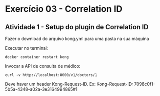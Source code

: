 # Exercício 03 - Correlation ID

## Atividade 1 - Setup do plugin de Correlation ID

Fazer o download do arquivo kong.yml para uma pasta na sua máquina

Executar no terminal:
```
docker container restart kong
```

Invocar a API de consulta de médico:
```
curl -v http://localhost:8000/v1/doctors/1
```

Deve haver um header Kong-Request-ID. Ex:
Kong-Request-ID: 7098c0f1-5b5a-4348-a02a-3e3164994865#1